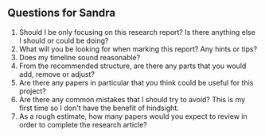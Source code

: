 ## Questions for Sandra
1) Should I be only focusing on this research report? Is there anything else I should or could be doing?
2) What will you be looking for when marking this report? Any hints or tips?
3) Does my timeline sound reasonable?
4) From the recommended structure, are there any parts that you would add, remove or adjust?
5) Are there any papers in particular that you think could be useful for this project?
6) Are there any common mistakes that I should try to avoid? This is my first time so I don't have the benefit of hindsight.
7) As a rough estimate, how many papers would you expect to review in order to complete the research article?